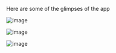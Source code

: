 
Here are some of the glimpses of the app

![image](https://github.com/user-attachments/assets/193b2cee-223a-4f6a-b3a7-9cc75a10b041)

![image](https://github.com/user-attachments/assets/56981d55-c588-47ca-ab1f-c1493270e58b)

![image](https://github.com/user-attachments/assets/50d9c541-50f1-4daa-a028-b3ff01921267)

